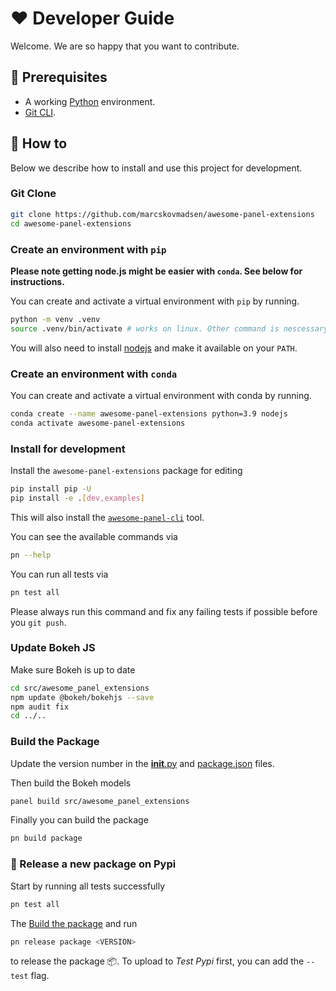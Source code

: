 # ❤️ Developer Guide

Welcome. We are so happy that you want to contribute.

## 🧳 Prerequisites

- A working [Python](https://www.python.org/downloads/) environment.
- [Git CLI](https://git-scm.com/book/en/v2/Getting-Started-Installing-Git).

## 📙 How to

Below we describe how to install and use this project for development.

### Git Clone

```bash
git clone https://github.com/marcskovmadsen/awesome-panel-extensions
cd awesome-panel-extensions
```

### Create an environment with `pip`

**Please note getting node.js might be easier with `conda`. See below for instructions.**

You can create and activate a virtual environment with `pip` by running.

```bash
python -m venv .venv
source .venv/bin/activate # works on linux. Other command is nescessary for windows.
```

You will also need to install [nodejs](https://nodejs.org/en/) and make it available on your `PATH`.

### Create an environment with `conda`

You can create and activate a virtual environment with conda by running.

```bash
conda create --name awesome-panel-extensions python=3.9 nodejs
conda activate awesome-panel-extensions
```

### Install for development

Install the `awesome-panel-extensions` package for editing

```bash
pip install pip -U
pip install -e .[dev,examples]
```

This will also install the [`awesome-panel-cli`](https://github.com/awesome-panel/awesome-panel-cli) tool.

You can see the available commands via

```bash
pn --help
```

You can run all tests via

```bash
pn test all
```

Please always run this command and fix any failing tests if possible before you `git push`.

### Update Bokeh JS

Make sure Bokeh is up to date

```bash
cd src/awesome_panel_extensions
npm update @bokeh/bokehjs --save
npm audit fix
cd ../..
```

### Build the Package

Update the version number in the [__init__.py](src/awesome_panel_extensions/__init__.py) and
[package.json](src/awesome_panel_extensions/package.json) files.

Then build the Bokeh models

```bash
panel build src/awesome_panel_extensions
```

Finally you can build the package

```bash
pn build package
```

### 🚢 Release a new package on Pypi

Start by running all tests successfully

```bash
pn test all
```

The [Build the package](#build-the-Package) and run

```bash
pn release package <VERSION>
```

to release the package 📦. To upload to *Test Pypi* first, you can add the `--test` flag.
